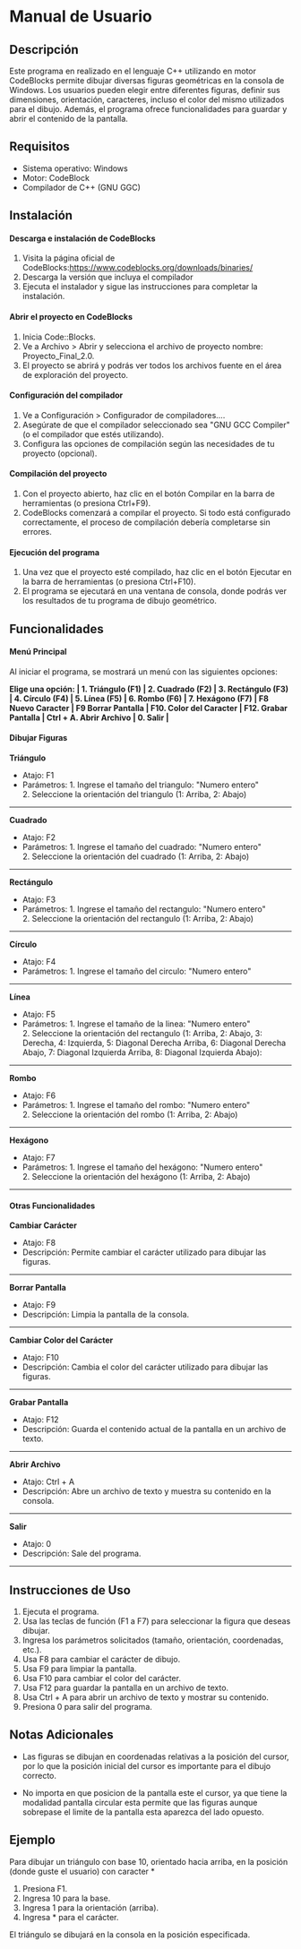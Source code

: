 # Manual de Usuario

## Descripción

Este programa en realizado en el lenguaje C++ utilizando en motor CodeBlocks permite dibujar diversas figuras geométricas en la consola de Windows. Los usuarios pueden elegir entre diferentes figuras, definir sus dimensiones, orientación, caracteres, incluso el color del mismo utilizados para el dibujo. Además, el programa ofrece funcionalidades para guardar y abrir el contenido de la pantalla.

## Requisitos

- Sistema operativo: Windows
- Motor: CodeBlock
- Compilador de C++ (GNU GGC)

## Instalación

#### Descarga e instalación de CodeBlocks
1. Visita la página oficial de CodeBlocks:https://www.codeblocks.org/downloads/binaries/
1. Descarga la versión que incluya el compilador 
1. Ejecuta el instalador y sigue las instrucciones para completar la instalación.

#### Abrir el proyecto en CodeBlocks
1. Inicia Code::Blocks.
1. Ve a Archivo > Abrir y selecciona el archivo de proyecto nombre: Proyecto_Final_2.0.
1. El proyecto se abrirá y podrás ver todos los archivos fuente en el área de exploración del proyecto.

#### Configuración del compilador
1. Ve a Configuración > Configurador de compiladores....
1. Asegúrate de que el compilador seleccionado sea "GNU GCC Compiler" (o el compilador que estés utilizando).
1. Configura las opciones de compilación según las necesidades de tu proyecto (opcional).

#### Compilación del proyecto
1. Con el proyecto abierto, haz clic en el botón Compilar en la barra de herramientas (o presiona Ctrl+F9).
1. CodeBlocks comenzará a compilar el proyecto. Si todo está configurado correctamente, el proceso de compilación debería completarse sin errores.

#### Ejecución del programa
1. Una vez que el proyecto esté compilado, haz clic en el botón Ejecutar en la barra de herramientas (o presiona Ctrl+F10).
1. El programa se ejecutará en una ventana de consola, donde podrás ver los resultados de tu programa de dibujo geométrico.



## Funcionalidades

#### Menú Principal
Al iniciar el programa, se mostrará un menú con las siguientes opciones:

**Elige una opción: | 1. Triángulo (F1) | 2. Cuadrado (F2) | 3. Rectángulo (F3) | 4. Círculo (F4) | 5. Línea (F5) | 6. Rombo (F6) | 7. Hexágono (F7) |
F8 Nuevo Caracter | F9 Borrar Pantalla | F10. Color del Caracter | F12. Grabar Pantalla | Ctrl + A. Abrir Archivo | 0. Salir |**





#### Dibujar Figuras

**Triángulo**
- Atajo: F1
- Parámetros: 
			1. Ingrese el tamaño del triangulo: "Numero entero"  
			2. Seleccione la orientación del triangulo  (1: Arriba, 2: Abajo)

------------

**Cuadrado**
- Atajo: F2
- Parámetros:
			1. Ingrese el tamaño del cuadrado: "Numero entero"   
			2. Seleccione la orientación del cuadrado  (1: Arriba, 2: Abajo)
------------


**Rectángulo**
- Atajo: F3
- Parámetros:
			1. Ingrese el tamaño del rectangulo: "Numero entero"  
			2. Seleccione la orientación del rectangulo  (1: Arriba, 2: Abajo)

------------


**Círculo**
- Atajo: F4
- Parámetros:
			1. Ingrese el tamaño del circulo: "Numero entero"  

------------


**Línea**
- Atajo: F5
- Parámetros: 
			1. Ingrese el tamaño de la linea: "Numero entero"  
			2. Seleccione la orientación del rectangulo (1: Arriba, 2: Abajo, 3: Derecha, 4: Izquierda,                             5: Diagonal Derecha Arriba, 6: Diagonal Derecha Abajo, 7: Diagonal Izquierda Arriba,                    8: Diagonal Izquierda Abajo):
------------


**Rombo**
- Atajo: F6
- Parámetros:
			1. Ingrese el tamaño del rombo: "Numero entero"  
			2. Seleccione la orientación del rombo  (1: Arriba, 2: Abajo)
------------


**Hexágono**
- Atajo: F7
- Parámetros:
			1. Ingrese el tamaño del hexágono: "Numero entero"  
			2. Seleccione la orientación del hexágono  (1: Arriba, 2: Abajo)
------------


#### Otras Funcionalidades
**Cambiar Carácter**
- Atajo: F8
- Descripción: Permite cambiar el carácter utilizado para dibujar las figuras.

------------


**Borrar Pantalla**
- Atajo: F9
- Descripción: Limpia la pantalla de la consola.

------------

**Cambiar Color del Carácter**
 - Atajo: F10
- Descripción: Cambia el color del carácter utilizado para dibujar las figuras.

------------


**Grabar Pantalla**
- Atajo: F12
- Descripción: Guarda el contenido actual de la pantalla en un archivo de texto.

------------


**Abrir Archivo**
- Atajo: Ctrl + A
- Descripción: Abre un archivo de texto y muestra su contenido en la consola.

------------


**Salir**
- Atajo: 0
- Descripción: Sale del programa.

------------


## Instrucciones de Uso
1. Ejecuta el programa.
2. Usa las teclas de función (F1 a F7) para seleccionar la figura que deseas dibujar.
3. Ingresa los parámetros solicitados (tamaño, orientación, coordenadas, etc.).
4. Usa F8 para cambiar el carácter de dibujo.
5. Usa F9 para limpiar la pantalla.
6. Usa F10 para cambiar el color del carácter.
7. Usa F12 para guardar la pantalla en un archivo de texto.
8. Usa Ctrl + A para abrir un archivo de texto y mostrar su contenido.
9. Presiona 0 para salir del programa.

## Notas Adicionales
- Las figuras se dibujan en coordenadas relativas a la posición del cursor, por lo que la posición inicial del cursor es importante para el dibujo correcto.

- No importa en que posicion de la pantalla este el cursor, ya que tiene la modalidad pantalla circular esta permite que las figuras aunque sobrepase el limite de la pantalla esta aparezca del lado opuesto.



## Ejemplo
Para dibujar un triángulo con base 10, orientado hacia arriba, en la posición (donde guste el usuario) con caracter *

1. Presiona F1.
2. Ingresa 10 para la base.
3. Ingresa 1 para la orientación (arriba).
1.  Ingresa * para el carácter.

El triángulo se dibujará en la consola en la posición especificada.

